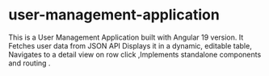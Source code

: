 # user-management-application
This is a User Management Application built with Angular 19 version. It  Fetches user data from JSON API  Displays it in a dynamic, editable table,  Navigates to a detail view on row click ,Implements standalone components and routing .
